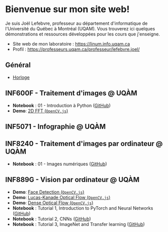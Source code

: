 # Bienvenue sur mon site web!

Je suis Joël Lefebvre, professeur au département d'informatique de l'Université du Québec à Montréal (UQAM). Vous trouverez ici quelques démonstrations et ressources développées pour les cours que j'enseigne.

* Site web de mon laboratoire : https://linum.info.uqam.ca
* Profil : https://professeurs.uqam.ca/professeur/lefebvre.joel/

## Général
* [Horloge](demos/horloge.html)

## INF600F - Traitement d'images @ UQÀM
* **Notebook** : 01 - Introduction à Python ([GitHub](https://github.com/joe-from-mtl/teaching/blob/main/notebooks/c0-intro-python/c0_python.ipynb))
* **Demo**: [2D FFT (`OpenCV.js`)](demos/inf600f_2d_fft.html)

## INF5071 - Infographie @ UQÀM

## INF8240 - Traitement d'images par ordinateur @ UQÀM
* **Notebook** : 01 - Images numériques ([GitHub](https://github.com/joe-from-mtl/teaching/blob/main/notebooks/inf8240-images/inf8240_01_introduction.ipynb))

## INF889G - Vision par ordinateur @ UQÀM
* **Demo**: [Face Detection (`OpenCV.js`)](demos/inf889g_face_detection.html)
* **Demo**: [Lucas-Kanade Optical Flow (`OpenCV.js`)](demos/opticalFlowLK.html)
* **Demo**: [Dense Optical Flow (`OpenCV.js`)](demos/opticalFlowDense.html)
* **Notebook** : Tutorial 1, Introduction to PyTorch and Neural Networks ([GitHub](https://github.com/joe-from-mtl/teaching/blob/main/notebooks/inf889g-vision/tuto1_intro_pytorch.ipynb))
* **Notebook** : Tutorial 2, CNNs ([GitHub](https://github.com/joe-from-mtl/teaching/blob/main/notebooks/inf889g-vision/tuto2_cnns_pytorch.ipynb))
* **Notebook** : Tutorial 3, ImageNet and Transfer learning ([GitHub](https://github.com/joe-from-mtl/teaching/blob/main/notebooks/inf889g-vision/tuto3_imagenet_transfert.ipynb))
